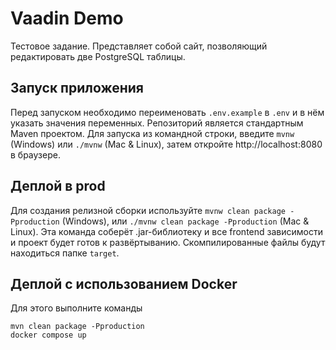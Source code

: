 # Vaadin Demo

Тестовое задание. Представляет собой сайт, позволяющий редактировать две PostgreSQL таблицы.

## Запуск приложения

Перед запуском необходимо переименовать `.env.example` в `.env` и в нём указать значения переменных.
Репозиторий является стандартным Maven проектом. Для запуска из командной строки,
введите `mvnw` (Windows) или `./mvnw` (Mac & Linux), затем откройте
http://localhost:8080 в браузере.

## Деплой в prod

Для создания релизной сборки используйте `mvnw clean package -Pproduction` (Windows),
или `./mvnw clean package -Pproduction` (Mac & Linux).
Эта команда соберёт .jar-библиотеку и все frontend зависимости и проект будет готов к развёртыванию.
Скомпилированные файлы будут находиться папке `target`.

## Деплой с использованием Docker

Для этого выполните команды

```
mvn clean package -Pproduction
docker compose up
```

